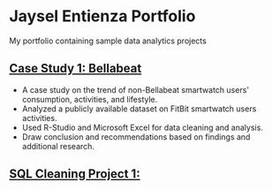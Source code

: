 # Jaysel Entienza Portfolio
 My portfolio containing sample data analytics projects

## [Case Study 1: Bellabeat](https://github.com/jayentienza/Jay_Entienza_Portfolio/tree/main/Bellabeat%20Case%20Study%20Folder)
* A case study on the trend of non-Bellabeat smartwatch users' consumption, activities, and lifestyle. 
* Analyzed a publicly available dataset on FitBit smartwatch users activities.
* Used R-Studio and Microsoft Excel for data cleaning and analysis. 
* Draw conclusion and  recommendations based on findings and additional research.

## [SQL Cleaning Project 1:](https://github.com/jayentienza/Jay_Entienza_Portfolio/blob/main/SQL%20Cleaning%20Projects/Nashville.sql)
